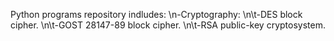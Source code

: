 Python programs repository indludes:
\n-Cryptography:
  \n\t-DES block cipher.
  \n\t-GOST 28147-89 block cipher.
  \n\t-RSA public-key cryptosystem.
